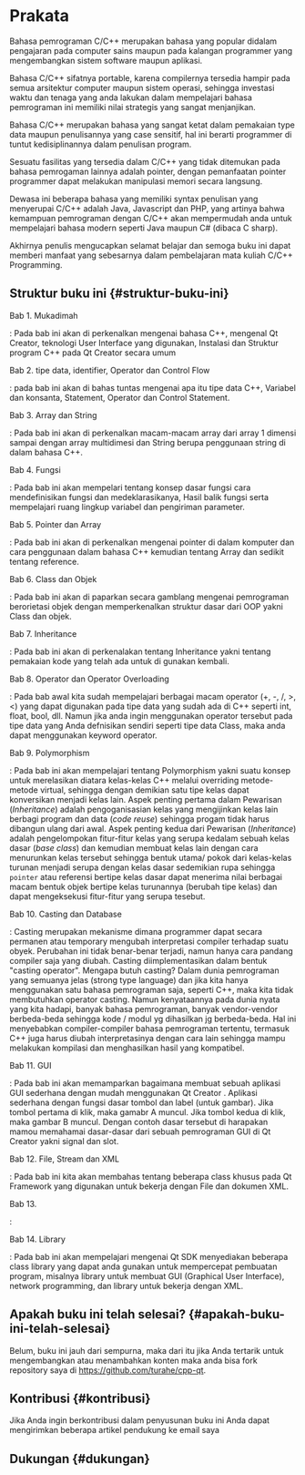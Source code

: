 # Prakata

Bahasa pemrograman C/C++ merupakan bahasa yang popular didalam pengajaran pada computer sains maupun pada kalangan programmer yang mengembangkan sistem software maupun aplikasi.

Bahasa C/C++ sifatnya portable, karena compilernya tersedia hampir pada semua arsitektur computer maupun sistem operasi, sehingga investasi waktu dan tenaga yang anda lakukan dalam mempelajari bahasa pemrograman ini memiliki nilai strategis yang sangat menjanjikan.

Bahasa C/C++ merupakan bahasa yang sangat ketat dalam pemakaian type data maupun penulisannya yang case sensitif, hal ini berarti programmer di tuntut kedisiplinannya dalam penulisan program.

Sesuatu fasilitas yang tersedia dalam C/C++ yang tidak ditemukan pada bahasa pemrogaman lainnya adalah pointer, dengan pemanfaatan pointer programmer dapat melakukan manipulasi memori secara langsung.

Dewasa ini beberapa bahasa yang memiliki syntax penulisan yang menyerupai C/C++ adalah Java, Javascript dan PHP, yang artinya bahwa kemampuan pemrograman dengan C/C++ akan mempermudah anda untuk mempelajari bahasa modern seperti Java maupun C# (dibaca C sharp).

Akhirnya penulis mengucapkan selamat belajar dan semoga buku ini dapat memberi manfaat yang sebesarnya dalam pembelajaran mata kuliah C/C++ Programming.


## Struktur buku ini {#struktur-buku-ini}

Bab 1. Mukadimah

:   Pada bab ini akan di perkenalkan mengenai bahasa C++, mengenal Qt Creator, teknologi User Interface yang digunakan, Instalasi dan Struktur program C++ pada Qt Creator secara umum

Bab 2. tipe data, identifier, Operator dan Control Flow

:   pada bab ini akan di bahas tuntas mengenai apa itu tipe data C++, Variabel dan konsanta, Statement, Operator dan Control Statement.

Bab 3. Array dan String

:   Pada bab ini akan di perkenalkan macam-macam array dari array 1 dimensi sampai dengan array multidimesi dan String berupa penggunaan string di dalam bahasa C++.

Bab 4. Fungsi

:   Pada bab ini akan mempelari tentang konsep dasar fungsi cara mendefinisikan fungsi dan medeklarasikanya, Hasil balik fungsi serta mempelajari ruang lingkup variabel dan pengiriman parameter.

Bab 5. Pointer dan Array

:   Pada bab ini akan di perkenalkan mengenai pointer di dalam komputer dan cara penggunaan dalam bahasa C++ kemudian tentang Array dan sedikit tentang reference.

Bab 6. Class dan Objek

:   Pada bab ini akan di paparkan secara gamblang mengenai pemrograman berorietasi objek dengan memperkenalkan struktur dasar dari OOP yakni Class dan objek.

Bab 7. Inheritance

:   Pada bab ini akan di perkenalakan tentang Inheritance yakni tentang pemakaian kode yang telah ada untuk di gunakan kembali.

Bab 8. Operator dan Operator Overloading

:   Pada bab awal kita sudah mempelajari berbagai macam operator (+, -, /, \>, \<) yang dapat digunakan pada tipe data yang sudah ada di C++ seperti int, float, bool, dll. Namun jika anda ingin menggunakan operator tersebut pada tipe data yang Anda defnisikan sendiri seperti tipe data Class, maka anda dapat menggunakan keyword operator.

Bab 9. Polymorphism

:   Pada bab ini akan mempelajari tentang Polymorphism yakni suatu konsep untuk merelasikan diatara kelas-kelas C++ melalui overriding metode-metode virtual, sehingga dengan demikian satu tipe kelas dapat konversikan menjadi kelas lain. Aspek penting pertama dalam Pewarisan (*Inheritance*) adalah pengoganisasian kelas yang mengijinkan kelas lain berbagi program dan data (*code reuse*) sehingga progam tidak harus dibangun ulang dari awal. Aspek penting kedua dari Pewarisan (*Inheritance*) adalah pengelompokan fitur-fitur kelas yang serupa kedalam sebuah kelas dasar (*base class*) dan kemudian membuat kelas lain dengan cara menurunkan kelas tersebut sehingga bentuk utama/ pokok dari kelas-kelas turunan menjadi serupa dengan kelas dasar sedemikian rupa sehingga `pointer` atau referensi bertipe kelas dasar dapat menerima nilai berbagai macam bentuk objek bertipe kelas turunannya (berubah tipe kelas) dan dapat mengeksekusi fitur-fitur yang serupa tesebut.

Bab 10. Casting dan Database

:   Casting merupakan mekanisme dimana programmer dapat secara permanen atau temporary mengubah interpretasi compiler terhadap suatu obyek. Perubahan ini tidak benar-benar terjadi, namun hanya cara pandang compiler saja yang diubah. Casting diimplementasikan dalam bentuk "casting operator". Mengapa butuh casting? Dalam dunia pemrograman yang semuanya jelas (strong type language) dan jika kita hanya menggunakan satu bahasa pemrograman saja, seperti C++, maka kita tidak membutuhkan operator casting. Namun kenyataannya pada dunia nyata yang kita hadapi, banyak bahasa pemrograman, banyak vendor-vendor berbeda-beda sehingga kode / modul yg dihasilkan jg berbeda-beda. Hal ini menyebabkan compiler-compiler bahasa pemrograman tertentu, termasuk C++ juga harus diubah interpretasinya dengan cara lain sehingga mampu melakukan kompilasi dan menghasilkan hasil yang kompatibel.

Bab 11. GUI

:   Pada bab ini akan memamparkan bagaimana membuat sebuah aplikasi GUI sederhana dengan mudah menggunakan Qt Creator . Aplikasi sederhana dengan fungsi dasar tombol dan label (untuk gambar). Jika tombol pertama di klik, maka gamabr A muncul. Jika tombol kedua di klik, maka gambar B muncul. Dengan contoh dasar tersebut di harapakan mamou memahamai dasar-dasar dari sebuah pemrograman GUI di Qt Creator yakni signal dan slot.

Bab 12. File, Stream dan XML

:   Pada bab ini kita akan membahas tentang beberapa class khusus pada Qt Framework yang digunakan untuk bekerja dengan File dan dokumen XML.

Bab 13.

:   

Bab 14. Library

:   Pada bab ini akan mempelajari mengenai Qt SDK menyediakan beberapa class library yang dapat anda gunakan untuk mempercepat pembuatan program, misalnya library untuk membuat GUI (Graphical User Interface), network programming, dan library untuk bekerja dengan XML.

## Apakah buku ini telah selesai? {#apakah-buku-ini-telah-selesai}

Belum, buku ini jauh dari sempurna, maka dari itu jika Anda tertarik untuk mengembangkan atau menambahkan konten maka anda bisa fork repository saya di <https://github.com/turahe/cpp-qt>.

## Kontribusi {#kontribusi}

Jika Anda ingin berkontribusi dalam penyusunan buku ini Anda dapat mengirimkan beberapa artikel pendukung ke email saya

## Dukungan {#dukungan}

